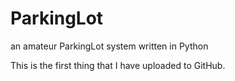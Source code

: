 # ParkingLot
an amateur ParkingLot system written in Python



This is the first thing that I have uploaded to GitHub.
